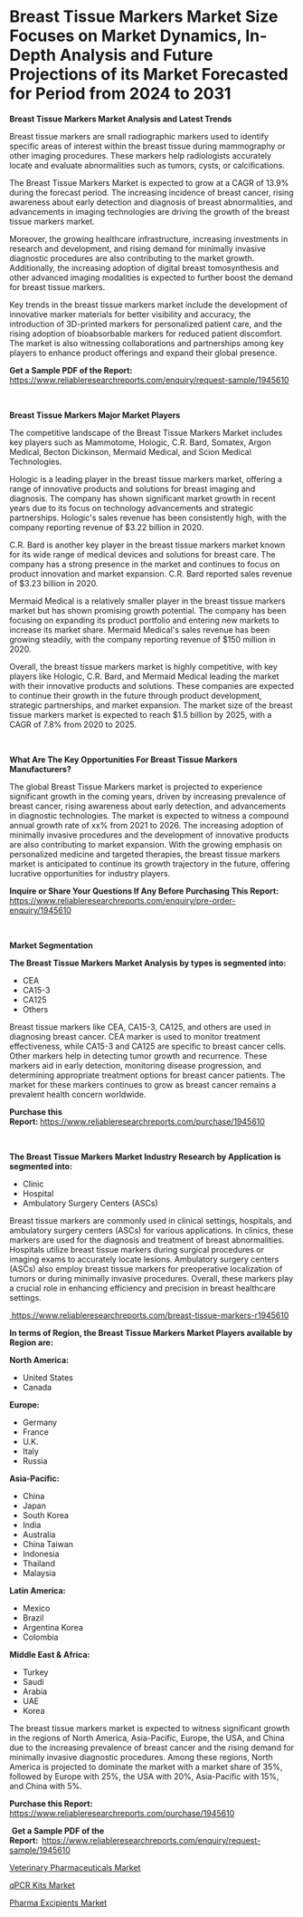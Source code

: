 <p><h1>Breast Tissue Markers Market Size Focuses on Market Dynamics, In-Depth Analysis and Future Projections of its Market Forecasted for Period from 2024 to 2031</h1></p><p><strong>Breast Tissue Markers Market Analysis and Latest Trends</strong></p>
<p><p>Breast tissue markers are small radiographic markers used to identify specific areas of interest within the breast tissue during mammography or other imaging procedures. These markers help radiologists accurately locate and evaluate abnormalities such as tumors, cysts, or calcifications. </p><p>The Breast Tissue Markers Market is expected to grow at a CAGR of 13.9% during the forecast period. The increasing incidence of breast cancer, rising awareness about early detection and diagnosis of breast abnormalities, and advancements in imaging technologies are driving the growth of the breast tissue markers market. </p><p>Moreover, the growing healthcare infrastructure, increasing investments in research and development, and rising demand for minimally invasive diagnostic procedures are also contributing to the market growth. Additionally, the increasing adoption of digital breast tomosynthesis and other advanced imaging modalities is expected to further boost the demand for breast tissue markers.</p><p>Key trends in the breast tissue markers market include the development of innovative marker materials for better visibility and accuracy, the introduction of 3D-printed markers for personalized patient care, and the rising adoption of bioabsorbable markers for reduced patient discomfort. The market is also witnessing collaborations and partnerships among key players to enhance product offerings and expand their global presence.</p></p>
<p><strong>Get a Sample PDF of the Report:&nbsp;</strong> <a href="https://www.reliableresearchreports.com/enquiry/request-sample/1945610">https://www.reliableresearchreports.com/enquiry/request-sample/1945610</a></p>
<p>&nbsp;</p>
<p><strong>Breast Tissue Markers Major Market Players</strong></p>
<p><p>The competitive landscape of the Breast Tissue Markers Market includes key players such as Mammotome, Hologic, C.R. Bard, Somatex, Argon Medical, Becton Dickinson, Mermaid Medical, and Scion Medical Technologies. </p><p>Hologic is a leading player in the breast tissue markers market, offering a range of innovative products and solutions for breast imaging and diagnosis. The company has shown significant market growth in recent years due to its focus on technology advancements and strategic partnerships. Hologic's sales revenue has been consistently high, with the company reporting revenue of $3.22 billion in 2020.</p><p>C.R. Bard is another key player in the breast tissue markers market known for its wide range of medical devices and solutions for breast care. The company has a strong presence in the market and continues to focus on product innovation and market expansion. C.R. Bard reported sales revenue of $3.23 billion in 2020.</p><p>Mermaid Medical is a relatively smaller player in the breast tissue markers market but has shown promising growth potential. The company has been focusing on expanding its product portfolio and entering new markets to increase its market share. Mermaid Medical's sales revenue has been growing steadily, with the company reporting revenue of $150 million in 2020.</p><p>Overall, the breast tissue markers market is highly competitive, with key players like Hologic, C.R. Bard, and Mermaid Medical leading the market with their innovative products and solutions. These companies are expected to continue their growth in the future through product development, strategic partnerships, and market expansion. The market size of the breast tissue markers market is expected to reach $1.5 billion by 2025, with a CAGR of 7.8% from 2020 to 2025.</p></p>
<p>&nbsp;</p>
<p><strong>What Are The Key Opportunities For Breast Tissue Markers Manufacturers?</strong></p>
<p><p>The global Breast Tissue Markers market is projected to experience significant growth in the coming years, driven by increasing prevalence of breast cancer, rising awareness about early detection, and advancements in diagnostic technologies. The market is expected to witness a compound annual growth rate of xx% from 2021 to 2026. The increasing adoption of minimally invasive procedures and the development of innovative products are also contributing to market expansion. With the growing emphasis on personalized medicine and targeted therapies, the breast tissue markers market is anticipated to continue its growth trajectory in the future, offering lucrative opportunities for industry players.</p></p>
<p><strong>Inquire or Share Your Questions If Any Before Purchasing This Report:</strong> <a href="https://www.reliableresearchreports.com/enquiry/pre-order-enquiry/1945610">https://www.reliableresearchreports.com/enquiry/pre-order-enquiry/1945610</a></p>
<p>&nbsp;</p>
<p><strong>Market Segmentation</strong></p>
<p><strong>The Breast Tissue Markers Market Analysis by types is segmented into:</strong></p>
<p><ul><li>CEA</li><li>CA15-3</li><li>CA125</li><li>Others</li></ul></p>
<p><p>Breast tissue markers like CEA, CA15-3, CA125, and others are used in diagnosing breast cancer. CEA marker is used to monitor treatment effectiveness, while CA15-3 and CA125 are specific to breast cancer cells. Other markers help in detecting tumor growth and recurrence. These markers aid in early detection, monitoring disease progression, and determining appropriate treatment options for breast cancer patients. The market for these markers continues to grow as breast cancer remains a prevalent health concern worldwide.</p></p>
<p><strong>Purchase this Report:&nbsp;</strong><a href="https://www.reliableresearchreports.com/purchase/1945610">https://www.reliableresearchreports.com/purchase/1945610</a></p>
<p>&nbsp;</p>
<p><strong>The Breast Tissue Markers Market Industry Research by Application is segmented into:</strong></p>
<p><ul><li>Clinic</li><li>Hospital</li><li>Ambulatory Surgery Centers (ASCs)</li></ul></p>
<p><p>Breast tissue markers are commonly used in clinical settings, hospitals, and ambulatory surgery centers (ASCs) for various applications. In clinics, these markers are used for the diagnosis and treatment of breast abnormalities. Hospitals utilize breast tissue markers during surgical procedures or imaging exams to accurately locate lesions. Ambulatory surgery centers (ASCs) also employ breast tissue markers for preoperative localization of tumors or during minimally invasive procedures. Overall, these markers play a crucial role in enhancing efficiency and precision in breast healthcare settings.</p></p>
<p><a href="https://www.reliableresearchreports.com/breast-tissue-markers-r1945610">&nbsp;https://www.reliableresearchreports.com/breast-tissue-markers-r1945610</a></p>
<p><strong>In terms of Region, the Breast Tissue Markers Market Players available by Region are:</strong></p>
<p>
    <p> <strong> North America: </strong>
        <ul>
            <li>United States</li>
            <li>Canada</li>
        </ul>
        </p> 
    <p> <strong> Europe: </strong>
        <ul>
            <li>Germany</li>
            <li>France</li>
            <li>U.K.</li>
            <li>Italy</li>
            <li>Russia</li>
        </ul>
        </p> 
    <p> <strong> Asia-Pacific: </strong>
        <ul>
            <li>China</li>
            <li>Japan</li>
            <li>South Korea</li>
            <li>India</li>
            <li>Australia</li>
            <li>China Taiwan</li>
            <li>Indonesia</li>
            <li>Thailand</li>
            <li>Malaysia</li>
        </ul>
        </p> 
    <p> <strong> Latin America: </strong>
        <ul>
            <li>Mexico</li>
            <li>Brazil</li>
            <li>Argentina Korea</li>
            <li>Colombia</li>
        </ul>
        </p> 
    <p> <strong> Middle East & Africa: </strong>
        <ul>
            <li>Turkey</li>
            <li>Saudi</li>
            <li>Arabia</li>
            <li>UAE</li>
            <li>Korea</li>
        </ul>
    </p>
    </p>
<p><p>The breast tissue markers market is expected to witness significant growth in the regions of North America, Asia-Pacific, Europe, the USA, and China due to the increasing prevalence of breast cancer and the rising demand for minimally invasive diagnostic procedures. Among these regions, North America is projected to dominate the market with a market share of 35%, followed by Europe with 25%, the USA with 20%, Asia-Pacific with 15%, and China with 5%.</p></p>
<p><strong>Purchase this Report: </strong><a href="https://www.reliableresearchreports.com/purchase/1945610">https://www.reliableresearchreports.com/purchase/1945610</a></p>
<p>&nbsp;<strong>Get a Sample PDF of the Report:&nbsp;&nbsp;</strong><a href="https://www.reliableresearchreports.com/enquiry/request-sample/1945610">https://www.reliableresearchreports.com/enquiry/request-sample/1945610</a></p>
<p><strong></strong></p>
<p><p><a href="https://github.com/susanjprice2023/Market-Research-Report-List-1/blob/main/veterinary-pharmaceuticals-market.md">Veterinary Pharmaceuticals Market</a></p><p><a href="https://view.publitas.com/reportprime-1/analyzing-qpcr-kits-market-global-industry-perspective-and-forecast-2024-to-2031/">qPCR Kits Market</a></p><p><a href="https://github.com/ElmoRunolfsson2023/Market-Research-Report-List-1/blob/main/pharma-excipients-market.md">Pharma Excipients Market</a></p></p>